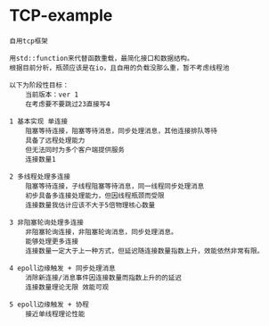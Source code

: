 # TCP-example
    自用tcp框架

    用std::function来代替函数重载，最简化接口和数据结构。
    根据目前分析，瓶颈应该是在io，且自用的负载没那么重，暂不考虑线程池

    以下为阶段性目标：
        当前版本：ver 1
        在考虑要不要跳过23直接写4

    1 基本实现 单连接
        阻塞等待连接，阻塞等待消息，同步处理消息，其他连接排队等待
        具备了远程处理能力
        但无法同时为多个客户端提供服务
        连接数量1
    
    2 多线程处理多连接
        阻塞等待连接，子线程阻塞等待消息，同一线程同步处理消息
        初步具备多连接处理能力，但因线程瓶颈而受限
        连接数量我估计应该不大于5倍物理核心数量

    3 非阻塞轮询处理多连接
        非阻塞轮询连接，非阻塞轮询消息，同步处理消息。
        能够处理更多连接
        连接数量一定大于上一种方式，但延迟随连接数量指数上升，效能依然非常有限。
    
    4 epoll边缘触发 + 同步处理消息
        消除新连接/消息事件因连接数量而指数上升的的延迟
        连接数量理论无限 效能可观
    
    5 epoll边缘触发 + 协程
        接近单线程理论性能

